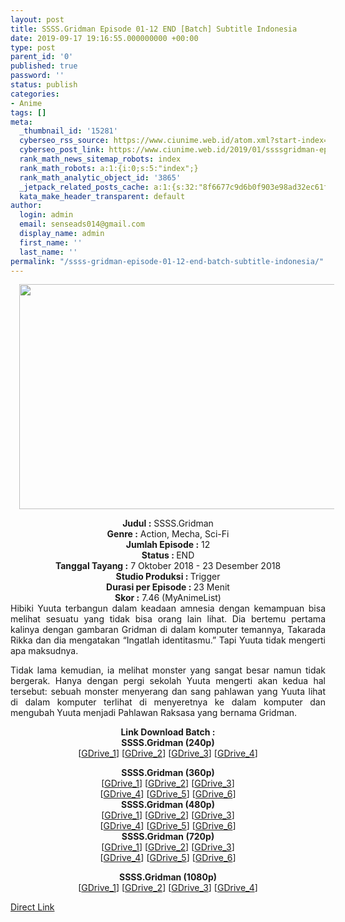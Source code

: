 ```yaml
---
layout: post
title: SSSS.Gridman Episode 01-12 END [Batch] Subtitle Indonesia
date: 2019-09-17 19:16:55.000000000 +00:00
type: post
parent_id: '0'
published: true
password: ''
status: publish
categories:
- Anime
tags: []
meta:
  _thumbnail_id: '15281'
  cyberseo_rss_source: https://www.ciunime.web.id/atom.xml?start-index=3151&max-results=150
  cyberseo_post_link: https://www.ciunime.web.id/2019/01/ssssgridman-episode-01-12-end-batch.html
  rank_math_news_sitemap_robots: index
  rank_math_robots: a:1:{i:0;s:5:"index";}
  rank_math_analytic_object_id: '3865'
  _jetpack_related_posts_cache: a:1:{s:32:"8f6677c9d6b0f903e98ad32ec61f8deb";a:2:{s:7:"expires";i:1650426443;s:7:"payload";a:0:{}}}
  kata_make_header_transparent: default
author:
  login: admin
  email: senseads014@gmail.com
  display_name: admin
  first_name: ''
  last_name: ''
permalink: "/ssss-gridman-episode-01-12-end-batch-subtitle-indonesia/"
---
```

<div class="separator" style="clear: both; text-align: center;"><a href="https://2.bp.blogspot.com/-YohFYf0D56U/XD6-xrqHWTI/AAAAAAAAHkY/KmPGxqY5Pd4UBCGfChwB1pddKnLVeLqaACLcBGAs/s1600/SSSS.Gridman.png" imageanchor="1" style="margin-left: 1em; margin-right: 1em;"><img border="0" data-original-height="720" data-original-width="1280" height="360" src="{{ site.baseurl }}/assets/2019/09/SSSS.Gridman.png" width="640" /></a></div>
<p>
<div style="text-align: center;"><b>Judul</b><b><b> </b>:</b> SSSS.Gridman</div>
<div style="text-align: center;"><b><b>Genre :</b></b> Action, Mecha, Sci-Fi</div>
<div style="text-align: center;"><b>Jumlah Episode :</b> 12<br /><b>Status :&nbsp;</b>END<br /><b>Tanggal Tayang :</b> 7 Oktober 2018 - 23 Desember 2018<br /><b>Studio Produksi : </b><b></b>Trigger<br /><b>Durasi per Episode :&nbsp;</b>23 Menit</div>
<div style="text-align: center;"><b>Skor :</b> 7.46 (MyAnimeList)</div>
<div style="text-align: center;"></div>
<div style="text-align: justify;">Hibiki Yuuta terbangun dalam keadaan amnesia dengan kemampuan bisa melihat sesuatu yang tidak bisa orang lain lihat. Dia bertemu pertama kalinya dengan gambaran Gridman di dalam komputer temannya, Takarada Rikka dan dia mengatakan “Ingatlah identitasmu.” Tapi Yuuta tidak mengerti apa maksudnya.</p>
<p>Tidak lama kemudian, ia melihat monster yang sangat besar namun tidak bergerak. Hanya dengan pergi sekolah Yuuta mengerti akan kedua hal tersebut: sebuah monster menyerang dan sang pahlawan yang Yuuta lihat di dalam komputer terlihat di menyeretnya ke dalam komputer dan mengubah Yuuta menjadi Pahlawan Raksasa yang bernama Gridman.</p></div>
<div style="text-align: justify;"></div>
<div style="text-align: justify;"></div>
<div style="text-align: center;"><b>Link Download Batch :</b></div>
<div style="text-align: center;">
<div style="text-align: center;"><b>SSSS.Gridman (240p)</b></div>
<div style="text-align: center;">[<a href="https://drive.google.com/uc?export=download&amp;id=1nX32TDtwR2IF8owvtJlJhe_hrxYA768D" target="_blank" rel="noopener">GDrive_1</a>] [<a href="https://drive.google.com/uc?export=download&amp;id=1nmGkpFCw1iHm8pnXk3rbq3Qf2fyo9WFk" target="_blank" rel="noopener">GDrive_2</a>] [<a href="https://drive.google.com/uc?export=download&amp;id=1TjqFIr2UEEshj3DJ2AMx0rtZtHtwknva" target="_blank" rel="noopener">GDrive_3</a>] [<a href="https://drive.google.com/uc?export=download&amp;id=1vg5ZPyJGcwVBnb_XFrsHzwtzER7iDNYo" target="_blank" rel="noopener">GDrive_4</a>]</p>
</div>
</div>
<div style="text-align: center;"><b>SSSS.Gridman (360p)</b></div>
<div style="text-align: center;">[<a href="https://drive.google.com/uc?id=1IiDKZgPjOko0tttvqK-GJLeg3UEA2V-R" target="_blank" rel="noopener">GDrive_1</a>] [<a href="https://drive.google.com/uc?id=18RDrLxwfSy2VAgjh3FXNhLiafWOmlPrs" target="_blank" rel="noopener">GDrive_2</a>] [<a href="https://drive.google.com/uc?export=download&amp;id=19FXO3ZKPlybiZoaz6PKS5iw49EXW3MT-" target="_blank" rel="noopener">GDrive_3</a>]<br />[<a href="https://drive.google.com/uc?export=download&amp;id=1IzzX-ULAWhFInLUlZ7tD7XQuy2F4dx4r" target="_blank" rel="noopener">GDrive_4</a>] [<a href="https://drive.google.com/uc?export=download&amp;id=1-kWdhuF6_lZAtgrisBijM-Cs-gr-lNkU" target="_blank" rel="noopener">GDrive_5</a>] [<a href="https://drive.google.com/uc?export=download&amp;id=1vtjq1uMs8v13ADJoGEfpTZ2pm5fA5tDT" target="_blank" rel="noopener">GDrive_6</a>]</div>
<div style="text-align: center;"></div>
<div style="text-align: center;"><b>SSSS.Gridman (480p)</b><br />[<a href="https://drive.google.com/uc?id=1JZpLjtPCGP1l1yaYpAI55mJUWwkVDVYW" target="_blank" rel="noopener">GDrive_1</a>] [<a href="https://drive.google.com/uc?id=1IpgZerIJPXDGJUItUxIk1b1CsHcvvXch" target="_blank" rel="noopener">GDrive_2</a>] [<a href="https://drive.google.com/uc?export=download&amp;id=1dzg4OfPH2R3PNkOeLoWAMmtHhRmFzRQR" target="_blank" rel="noopener">GDrive_3</a>]<br />[<a href="https://drive.google.com/uc?id=1HN77SmwKWMR-mzhqPeIrw4XnWEfCh-o3" target="_blank" rel="noopener">GDrive_4</a>] [<a href="https://drive.google.com/uc?id=1sLYCBUgCrlVkbZlwXjjCv0igE7LKe8WR" target="_blank" rel="noopener">GDrive_5</a>] [<a href="https://drive.google.com/uc?export=download&amp;id=1yQtUMpQiRJ7vxzCHJ7qIAgA76ALSH8fd" target="_blank" rel="noopener">GDrive_6</a>]</div>
<div style="text-align: center;"><b>SSSS.Gridman (720p)</b><br />[<a href="https://drive.google.com/uc?id=15VqiyGrs6QIAfthHF8DDUwfWtTWAzGG5" target="_blank" rel="noopener">GDrive_1</a>] [<a href="https://drive.google.com/uc?id=1j4jnfv9aFO7bQj7p-Y4yu0kDxZek1av6" target="_blank" rel="noopener">GDrive_2</a>] [<a href="https://drive.google.com/uc?export=download&amp;id=1jvv1y0ZQMiLvzjSwINxcOGu0lSBcqOdJ" target="_blank" rel="noopener">GDrive_3</a>]<br />[<a href="https://drive.google.com/uc?id=1iw0nVSPG7l60rPN1LX1uyWADzwpxRMwM" target="_blank" rel="noopener">GDrive_4</a>] [<a href="https://drive.google.com/uc?id=1m4W7dzD5cDRNn5WI1oXZZCjXgqoUBTri" target="_blank" rel="noopener">GDrive_5</a>] [<a href="https://drive.google.com/uc?export=download&amp;id=10xwAtKpOPQSbDR3ay8b7UEaI-4MS-20h" target="_blank" rel="noopener">GDrive_6</a>]</p>
<p><b>SSSS.Gridman (1080p)</b><br />[<a href="https://drive.google.com/uc?id=1JTqQYhK9ZCzUyN34tUSLzwRv2yGxwvOJ" target="_blank" rel="noopener">GDrive_1</a>] [<a href="https://drive.google.com/uc?export=download&amp;id=1eL8sKzHw0qeXTLUxNnkvrPIDt50nK3li" target="_blank" rel="noopener">GDrive_2</a>] [<a href="https://drive.google.com/uc?export=download&amp;id=1Rgf2CjjsLezGwLhqPjvtEape9sveFs_r" target="_blank" rel="noopener">GDrive_3</a>] [<a href="https://drive.google.com/uc?export=download&amp;id=17Ir3KSixQt9HnYJhMTn-xrILwr1oKCT3" target="_blank" rel="noopener">GDrive_4</a>]</div>
<link rel="stylesheet" href="https://cdnjs.cloudflare.com/ajax/libs/font-awesome/4.7.0/css/font-awesome.min.css" />
<div class="divbtn"> <a href="https://handymansurrender.com/fihup8buzv?key=94550f7ce39444073321dde3b8782f97" class="btn"><i class="fa fa-download"></i> Direct Link</a> </div>
